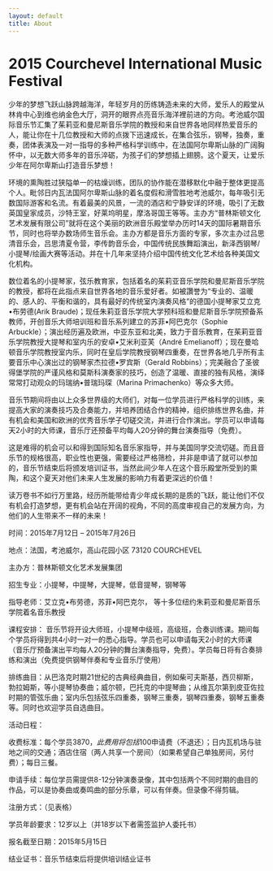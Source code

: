 ```yaml
---
layout: default
title: About
---
```

# 2015 Courchevel International Music Festival

少年的梦想飞跃山脉跨越海洋，年轻岁月的历练铸造未来的大师，爱乐人的殿堂从林肯中心到维也纳金色大厅，洞开的眼界点亮音乐海洋裡前进的方向。考池威尔国际音乐节汇集了茱莉亚和曼尼斯音乐学院的教授和来自世界各地同样热爱音乐的人，能让你在十几位教授和大师的点拨下迅速成长，在集合弦乐，钢琴，独奏，重奏，团体表演及一对一指导的多种严格科学训练中，在法国阿尔卑斯山脉的广阔胸怀中，以无数大师多年的音乐淬砺，为孩子们的梦想插上翅膀。这个夏天，让爱乐少年在阿尔卑斯山打造音乐梦想！
 
环境的熏陶胜过狭隘单一的枯燥训练，团队的协作能在潜移默化中融于整体更提高个人。毗邻日内瓦法国阿尔卑斯山脉的着名度假和滑雪胜地考池威尔，每年吸引无数国际游客和名流。有着最美的风景，一流的酒店和宁静安详的环境，吸引了无数英国皇家成员，沙特王室，好莱坞明星，摩洛哥国王等等。主办方“普林斯顿文化艺术发展有限公司”就将在这个美丽的欧洲音乐殿堂举办历时14天的国际暑期音乐节，同时也将举办数场师生音乐会。主办方都是音乐方面的专家，多次主办过吕思清音乐会，吕思清夏令营，李传韵音乐会，中国传统民族舞蹈演出，新泽西钢琴/小提琴/绘画大赛等活动。并在十几年来坚持介绍中国传统文化艺术给各种美国文化机构。
 
数位着名的小提琴家，弦乐教育家，包括着名的茱莉亚音乐学院和曼尼斯音乐学院的教授，都将在此指点来自世界各地的音乐爱好者。如被讚誉为“专业的、温暖的、感人的、平衡和谐的，具有最好的传统室内演奏风格”的德国小提琴家艾立克•布劳德(Arik Braude)；现任朱莉亚音乐学院大学预科班和曼尼斯音乐学院预备系教师，开创音乐大师培训班和音乐系列建立的苏菲•阿巴克尔（Sophie Arbuckle）；演出经历遍及欧洲，中亚东亚和北美，致力于音乐教育，在茱莉亚音乐学院教授大提琴和室内乐的安卓•艾米利亚芙（André Emelianoff）；现在曼哈顿音乐学院教授室内乐，同时在皇后学院教授钢琴四重奏，在世界各地几乎所有主要音乐中心演出过的钢琴家杰拉德•罗宾斯（Gerald Robbins）；完美融合了圣彼得堡学院的严谨风格和莫斯科演奏家的技巧，创造了温暖、直接的独有风格，演绎常常打动观众的玛瑞纳•普瑞玛琛（Marina Primachenko）等众多大师。
 
音乐节期间将由以上众多世界级的大师们，对每一位学员进行严格科学的训练，来提高大家的演奏技巧及合奏能力，并培养团结合作的精神，组织排练世界名曲，并有机会和美国和欧洲的优秀音乐学子切磋交流，并进行合作演出。学员可以申请每天2小时的大师课，音乐厅还预备平均每人20分钟的舞台演奏指导（免费）。
 
这是难得的机会可以和得到国际知名音乐家指导，并与美国同学交流切磋。而且音乐节的规格很高，职业性也更强，需要经过严格筛检，并非是申请了就可以参加的，音乐节结束后将颁发培训证书，当然此间少年人在这个音乐殿堂所受到的熏陶，和这个夏天对他们未来人生发展的影响力有着更深远的价值！
 
读万卷书不如行万里路，经历所能带给青少年成长期的是质的飞跃，能让他们不仅有机会打造梦想，更有机会站在开阔的视角，不同的高度审视自己的发展方向，为他们的人生带来不一样的未来！
 
 
 
 
时间：2015年7月12日 – 2015年7月26日
 
地点：法国，考池威尔，高山花园小区 73120 COURCHEVEL
 
主办方：普林斯顿文化艺术发展集团
 
招生专业：小提琴，中提琴，大提琴，低音提琴，钢琴等
 
指导老师：艾立克•布劳德，苏菲•阿巴克尔， 等十多位纽约朱莉亚和曼尼斯音乐学院着名音乐教授
 
课程安排：
音乐节将开设大师班，小提琴中级班，高级班，合奏训练课。期间每个学员将得到共4小时一对一的悉心指导。学员也可以申请每天2小时的大师课（音乐厅预备演出平均每人20分钟的舞台演奏指导，免费）。学员每日将有合奏排练和演出（免费提供钢琴伴奏和专业音乐厅使用）
 
排练曲目：从巴洛克时期21世纪的古典经典曲目，例如柴可夫斯基，西贝柳斯，勃拉姆斯，等小提琴协奏曲；威尔顿，巴托克的中提琴曲；从维瓦尔第到皮亚佐拉时期的管弦乐曲；室内乐包括弦乐四重奏，钢琴三重奏，钢琴四重奏，钢琴五重奏等。同时也欢迎学员自选曲目。
 
活动日程：
 
收费标准：每个学员$3870，此费用将包括$100申请费（不退还）；日内瓦机场与驻地之间的交通；酒店住宿（两人共享一个房间）（如果希望自己单独房间，另付费）；每日三餐。
 
申请手续：每位学员需提供8-12分钟演奏录像，其中包括两个不同时期的曲目的作品，可以是协奏曲或奏鸣曲的部分乐章，可以有伴奏。但录像不得剪辑。
 
注册方式：（见表格）
 
学员年龄要求：12岁以上（并18岁以下者需签监护人委托书）
 
报名截至日期：2015年5月15日
 

结业证书：音乐节结束后将提供培训结业证书


